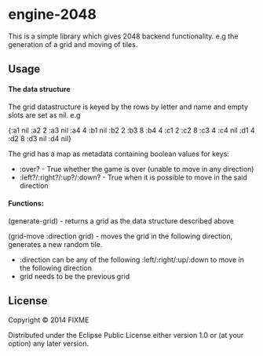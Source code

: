 # engine-2048

This is a simple library which gives 2048 backend functionality. e.g the generation of a grid and moving of tiles.

## Usage

#### The data structure

The grid datastructure is keyed by the rows by letter and name and empty slots are set as nil. e.g

{:a1 nil :a2 2 :a3 nil :a4 4
 :b1 nil :b2 2 :b3 8 :b4 4
 :c1 2 :c2 8 :c3 4 :c4 nil
 :d1 4 :d2 8 :d3 nil :d4 nil}

The grid has a map as metadata containing boolean values for keys:

- :over? - True whether the game is over (unable to move in any direction)
- :left?/:right?/:up?/:down? - True when it is possible to move in the said direction

#### Functions:

(generate-grid) - returns a grid as the data structure described above

(grid-move :direction grid) - moves the grid in the following direction, generates a new random tile.
  - :direction can be any of the following :left/:right/:up/:down to move in the following direction
  - grid needs to be the previous grid

## License

Copyright © 2014 FIXME

Distributed under the Eclipse Public License either version 1.0 or (at
your option) any later version.
